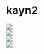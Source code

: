 # kayn2


<img align="center" src="https://imgur.com/M9ywhf4.png"></br>
<img align="center" src="https://imgur.com/gNQ4KX1.png"></br>
<img align="center" src="https://imgur.com/q5qI2vL.png"></br>
<img align="center" src="https://i.imgur.com/rHUQGYf.png"></br>
